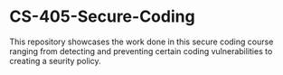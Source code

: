 # CS-405-Secure-Coding

This repository showcases the work done in this secure coding course ranging from detecting and preventing certain coding vulnerabilities to creating a seurity policy.
